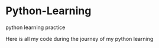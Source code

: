 # Python-Learning
python learning practice 

Here is all my code during the journey of my python learning
